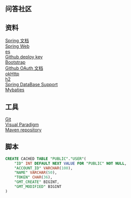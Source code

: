 ## 问答社区

## 资料
[Spring 文档](https://spring.io/guides)
<br>[Spring Web](https://spring.io/guides/gs/serving-web-content/)
<br>[es](https://elasticsearch.cn/explore)
<br>[Github deploy key](https://developer.github.com/v3/guides/managing-deploy-keys/#deploy-keys)
<br>[Bootstrap](https://v3.bootcss.com/components/#navbar-default)
<br>[Github OAuth 文档](https://developer.github.com/apps/building-oauth-apps/creating-an-oauth-app/)
<br>[okHttp](https://square.github.io/okhttp/)
<br>[h2](http://www.h2database.com/html/quickstart.html)
<br>[Spring DataBase Support](https://docs.spring.io/spring-boot/docs/2.0.0.RC1/reference/htmlsingle/#boot-features-embedded-database-support)
<br>[Mybaties](http://mybatis.org/spring-boot-starter/mybatis-spring-boot-autoconfigure/)

## 工具
[Git](https://www.git-scm.com/download/)
<br>[Visual Paradigm](https://www.visual-paradigm.com)
<br>[Maven repository](https://mvnrepository.com/)

## 脚本
```sql
CREATE CACHED TABLE "PUBLIC"."USER"(
    "ID" INT DEFAULT NEXT VALUE FOR "PUBLIC" NOT NULL,
    "ACCOUNT_ID" VARCHAR(100),
    "NAME" VARCHAR(50),
    "TOKEN" CHAR(36),
    "GMT_CREATE" BIGINT,
    "GMT_MODIFIED" BIGINT
)

```
